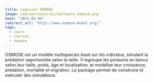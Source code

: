 ```yaml
---
title: Logiciel OSMOSE
image: coursesresources/software_osmose.png
date: "2025-02-04"
redirect_url: "http://www.osmose-model.org/"
tags:
  - cours
  - courses
  - osmose
---
```


OSMOSE est un modèle multispecies basé sur les individus, simulant la prédation opportuniste selon la taille. Il regroupe les poissons en bancs selon leur taille, poids, âge et localisation, et modélise leur croissance, prédation, mortalité et migration. Le package permet de construire et exécuter des simulations.
